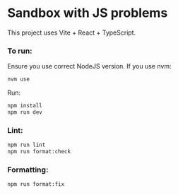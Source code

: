 # Sandbox with JS problems

This project uses Vite + React + TypeScript.

### To run:

Ensure you use correct NodeJS version. If you use nvm:

```sh
nvm use
```

Run:

```sh
npm install
npm run dev
```

### Lint:

```sh
npm run lint
npm run format:check
```

### Formatting:

```sh
npm run format:fix
```
